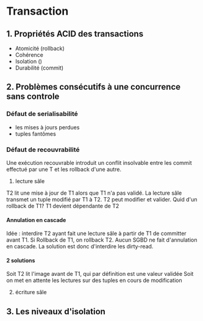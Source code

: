 # Transaction
## 1. Propriétés ACID des transactions
* Atomicité (rollback)
* Cohérence
* Isolation ()
* Durabilité (commit)

## 2. Problèmes consécutifs à une concurrence sans controle
###  Défaut de serialisabilité
  * les mises à jours perdues
  * tuples fantômes

### Défaut de recouvrabilité
  
  Une exécution recouvrable introduit un conflit insolvable entre les commit effectué par une T et les rollback d'une autre.
  
  1. lecture sâle
  
  T2 lit une mise à jour de T1 alors que T1 n'a pas validé. La lecture sâle transmet un tuple modifié par T1 à T2.
  T2 peut modifier et valider. Quid d'un rollback de T1?
  T1 devient dépendante de T2
  
  #### Annulation en cascade
  Idée : interdire T2 ayant fait une lecture sâle à partir de T1 de committer avant T1. Si Rollback de T1, on rollback T2.
  Aucun SGBD ne fait d'annulation en cascade. La solution est donc d'interdire les dirty-read.
  
  #### 2 solutions
  Soit T2 lit l'image avant de T1, qui par définition est une valeur validée
  Soit on met en attente les lectures sur des tuples en cours de modification
  
  2. écriture sâle

## 3. Les niveaux d'isolation
